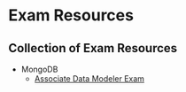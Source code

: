 # Exam Resources

## Collection of Exam Resources

<ul>
  <li>
    MongoDB <a href="https://github.com/Nathan-Bransby-NMT/Education/Exams/MongoDB"></a>
    <ul>
    <!-- MongoDB Associate Data Modeler Exam -->
      <li>
        <a href="https://github.com/Nathan-Bransby-NMT/Education/Exams/MongoDB/Associate-Data-Modeler">Associate Data Modeler Exam</a>
      </li>
    </ul>
  </li>
</ul>
